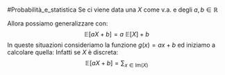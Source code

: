 #Probabilità_e_statistica 
Se ci viene data una $X$ come v.a. e degli $a,b\in \mathbb{R}$

Allora possiamo generalizzare con:
$$\mathbb{E}[aX+b]=a\ \mathbb{E}[X]+b$$
In queste situazioni consideriamo la funzione $g(x)=ax+b$
ed iniziamo a calcolare quella:
Infatti se $X$ è discreta:
$$\mathbb{E}[aX+b]=\sum _{x\in \mathrm{Im}(X)}$$